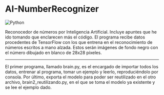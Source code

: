 # AI-NumberRecognizer

![Python](https://camo.githubusercontent.com/3df944c2b99f86f1361df72285183e890f11c52d36dfcd3c2844c6823c823fc1/68747470733a2f2f696d672e736869656c64732e696f2f7374617469632f76313f7374796c653d666f722d7468652d6261646765266d6573736167653d507974686f6e26636f6c6f723d333737364142266c6f676f3d507974686f6e266c6f676f436f6c6f723d464646464646266c6162656c3d)

Reconocedor de números por Inteligencia Artificial. Incluye apuntes que he ido tomando que enclarecen más el código.
El programa recibe datos procedentes de TensorFlow con los que entrena en el reconocimiento de números escritos a mano alzada. Estos serán imágenes de fondo negro con el número dibujado en blanco de 28x28 píxeles.

<hr />

El primer programa, llamado brain.py, es el encargado de importar todos los datos, entrenar al programa, tomar un ejemplo y leerlo, reproduciéndolo por consola. Por último, exporta el modelo para poder ser reutilizado en el otro archivo, brain2_reutilizando.py, en el que se toma el modelo ya existente y se lee el ejemplo dado.
